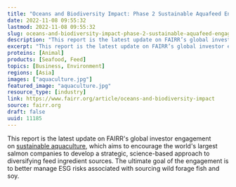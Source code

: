 ```yaml
---
title: "Oceans and Biodiversity Impact: Phase 2 Sustainable Aquafeed Engagement Update and FAIRR’s Action on Fisheries"
date: 2022-11-08 09:55:32
lastmod: 2022-11-08 09:55:32
slug: oceans-and-biodiversity-impact-phase-2-sustainable-aquafeed-engagement-update-and-fairrs
description: "This report is the latest update on FAIRR’s global investor engagement on sustainable aquaculture, which aims to encourage the world’s largest salmon companies to develop a strategic, science-based approach to diversifying feed ingredient sources. The ultimate goal of the engagement is to better manage ESG risks associated with sourcing wild forage fish and soy."
excerpt: "This report is the latest update on FAIRR’s global investor engagement on sustainable aquaculture, which aims to encourage the world’s largest salmon companies to develop a strategic, science-based approach to diversifying feed ingredient sources. The ultimate goal of the engagement is to better manage ESG risks associated with sourcing wild forage fish and soy."
proteins: [Animal]
products: [Seafood, Feed]
topics: [Business, Environment]
regions: [Asia]
images: ["aquaculture.jpg"]
featured_image: "aquaculture.jpg"
resource_type: [industry]
link: https://www.fairr.org/article/oceans-and-biodiversity-impact
source: fairr.org
draft: false
uuid: 11185
---
```

This report is the latest update on FAIRR's global investor engagement
on [sustainable
aquaculture](https://www.fairr.org/engagements/sustainable-aquaculture-engagement/),
which aims to encourage the world's largest salmon companies to develop
a strategic, science-based approach to diversifying feed ingredient
sources. The ultimate goal of the engagement is to better manage ESG
risks associated with sourcing wild forage fish and soy.

